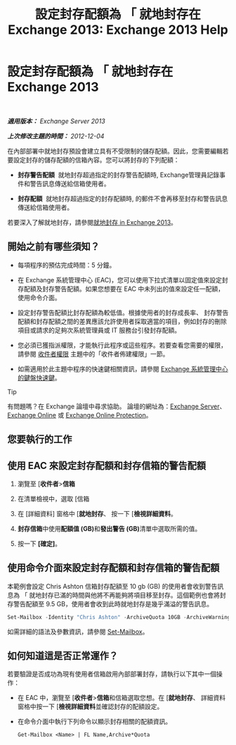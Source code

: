 ﻿---
title: '設定封存配額為 「 就地封存在 Exchange 2013: Exchange 2013 Help'
TOCTitle: 設定封存配額為 「 就地封存在 Exchange 2013
ms:assetid: f10e77c7-e1d4-415a-bef9-cb3f00e74c34
ms:mtpsurl: https://technet.microsoft.com/zh-tw/library/Ee633489(v=EXCHG.150)
ms:contentKeyID: 50554080
ms.date: 05/21/2018
mtps_version: v=EXCHG.150
ms.translationtype: MT
---

# 設定封存配額為 「 就地封存在 Exchange 2013

 

_<strong>適用版本：</strong> Exchange Server 2013_

_<strong>上次修改主題的時間：</strong> 2012-12-04_

在內部部署中就地封存預設會建立具有不受限制的儲存配額。因此，您需要編輯若要設定封存的儲存配額的信箱內容。您可以將封存的下列配額：

  - <strong>封存警告配額</strong>  就地封存超過指定的封存警告配額時, Exchange管理員記錄事件和警告訊息傳送給信箱使用者。

  - <strong>封存配額</strong>  就地封存超過指定的封存配額時, 的郵件不會再移至封存和警告訊息傳送給信箱使用者。

若要深入了解就地封存，請參閱[就地封存 in Exchange 2013](in-place-archiving-in-exchange-2013-exchange-2013-help.md)。

## 開始之前有哪些須知？

  - 每項程序的預估完成時間：5 分鐘。

  - 在 Exchange 系統管理中心 (EAC)，您可以使用下拉式清單以固定值來設定封存配額及封存警告配額。如果您想要在 EAC 中未列出的值來設定任一配額，使用命令介面。

  - 設定封存警告配額比封存配額為較低值。根據使用者的封存成長率、 封存警告配額和封存配額之間的差異應該允許使用者採取適當的項目，例如封存的刪除項目或請求的足夠次系統管理員或 IT 服務台引發封存配額。

  - 您必須已獲指派權限，才能執行此程序或這些程序。若要查看您需要的權限，請參閱 [收件者權限](recipients-permissions-exchange-2013-help.md) 主題中的「收件者佈建權限」一節。

  - 如需適用於此主題中程序的快速鍵相關資訊，請參閱 [Exchange 系統管理中心的鍵盤快速鍵](keyboard-shortcuts-in-the-exchange-admin-center-exchange-online-protection-help.md)。


> [!TIP]  
> 有問題嗎？在 Exchange 論壇中尋求協助。 論壇的網址為：<a href="https://go.microsoft.com/fwlink/p/?linkid=60612">Exchange Server</a>、 <a href="https://go.microsoft.com/fwlink/p/?linkid=267542">Exchange Online</a> 或 <a href="https://go.microsoft.com/fwlink/p/?linkid=285351">Exchange Online Protection</a>。




## 您要執行的工作

## 使用 EAC 來設定封存配額和封存信箱的警告配額

1.  瀏覽至 \[<strong>收件者</strong>\><strong>信箱</strong>

2.  在清單檢視中，選取 \[信箱

3.  在 \[詳細資料\] 窗格中 \[<strong>就地封存</strong>、 按一下 \[<strong>檢視詳細資料</strong>。

4.  <strong>封存信箱</strong>中使用<strong>配額值 (GB)</strong>和<strong>發出警告 (GB)</strong>清單中選取所需的值。

5.  按一下 <strong>\[確定\]</strong>。

## 使用命令介面來設定封存配額和封存信箱的警告配額

本範例會設定 Chris Ashton 信箱封存配額至 10 gb (GB) 的使用者會收到警告訊息為 「 就地封存已滿的時間與他將不再能夠將項目移至封存。這個範例也會將封存警告配額至 9.5 GB，使用者會收到此時就地封存是幾乎滿溢的警告訊息。

```powershell
Set-Mailbox -Identity "Chris Ashton" -ArchiveQuota 10GB -ArchiveWarningQuota 9.5GB
```

如需詳細的語法及參數資訊，請參閱 [Set-Mailbox](https://technet.microsoft.com/zh-tw/library/bb123981\(v=exchg.150\))。

## 如何知道這是否正常運作？

若要驗證是否成功為現有使用者信箱啟用內部部署封存，請執行以下其中一個操作：

  - 在 EAC 中，瀏覽至 \[<strong>收件者</strong>\><strong>信箱</strong>和信箱選取您想。在 \[<strong>就地封存</strong>、 詳細資料窗格中按一下 \[<strong>檢視詳細資料</strong>並確認封存的配額設定。

  - 在命令介面中執行下列命令以顯示封存相關的配額資訊。
    
        Get-Mailbox <Name> | FL Name,Archive*Quota

